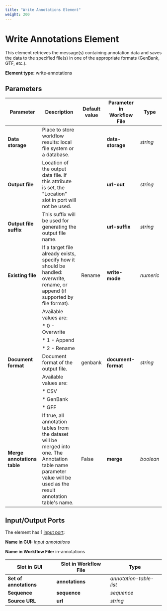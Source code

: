 ```yaml
---
title: "Write Annotations Element"
weight: 200
---
```


# Write Annotations Element

This element retrieves the message(s) containing annotation data and saves the data to the specified file(s) in one of the appropriate formats (GenBank, GTF, etc.). 

**Element type:** write-annotations

## Parameters

| Parameter                   | Description                                                                                  | Default value | Parameter in Workflow File | Type               |
|-----------------------------|----------------------------------------------------------------------------------------------|---------------|----------------------------|--------------------|
| **Data storage**            | Place to store workflow results: local file system or a database.                           |               | **data-storage**           | _string_           |
| **Output file**             | Location of the output data file. If this attribute is set, the "Location" slot in port will not be used. |               | **url-out**                | _string_           |
| **Output file suffix**      | This suffix will be used for generating the output file name.                                |               | **url-suffix**             | _string_           |
| **Existing file**           | If a target file already exists, specify how it should be handled: overwrite, rename, or append (if supported by file format). | Rename        | **write-mode**             | _numeric_          |
|                             | Available values are:                                                                        |               |                            |                    |
|                             | * 0 - Overwrite                                                                             |               |                            |                    |
|                             | * 1 - Append                                                                                |               |                            |                    |
|                             | * 2 - Rename                                                                                |               |                            |                    |
| **Document format**         | Document format of the output file.                                                          | genbank       | **document-format**        | _string_           |
|                             | Available values are:                                                                        |               |                            |                    |
|                             | * CSV                                                                                       |               |                            |                    |
|                             | * GenBank                                                                                   |               |                            |                    |
|                             | * GFF                                                                                       |               |                            |                    |
| **Merge annotations table** | If true, all annotation tables from the dataset will be merged into one. The Annotation table name parameter value will be used as the result annotation table's name. | False         | **merge**                  | _boolean_          |

## Input/Output Ports

The element has 1 [input port](http://ugene.unipro.ru/documentation/wd_manual/introduction/schema_terms.html#term-input-port):

**Name in GUI:** _Input annotations_

**Name in Workflow File:** in-annotations

| Slot in GUI          | Slot in Workflow File | Type                   |
|----------------------|-----------------------|------------------------|
| **Set of annotations** | **annotations**        | _annotation-table-list_ |
| **Sequence**           | **sequence**          | _sequence_              |
| **Source URL**         | **url**               | _string_                |